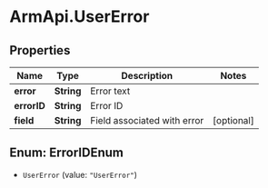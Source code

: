 # ArmApi.UserError

## Properties

Name | Type | Description | Notes
------------ | ------------- | ------------- | -------------
**error** | **String** | Error text | 
**errorID** | **String** | Error ID | 
**field** | **String** | Field associated with error | [optional] 



## Enum: ErrorIDEnum


* `UserError` (value: `"UserError"`)




